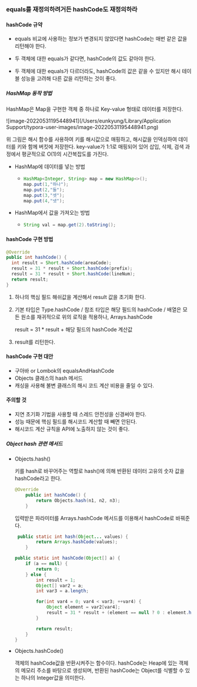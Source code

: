 ### equals를 재정의하려거든 hashCode도 재정의하라

#### hashCode 규약

- equals 비교에 사용하는 정보가 변경되지 않았다면 hashCode는 매번 같은 값을 리턴해야 한다.

- 두 객체에 대한 equals가 같다면, hashCode의 값도 같아야 한다.
- 두 객체에 대한 equals가 다르더라도, hashCode의 값은 같을 수 있지만 해시 테이블 성능을 고려해 다른 값을 리턴하는 것이 좋다.

##### HashMap 동작 방법

HashMap은 Map을 구현한 객체 중 하나로  Key-value 형태로 데이터를 저장한다.

![image-20220531195448941](/Users/eunkyung/Library/Application Support/typora-user-images/image-20220531195448941.png)

위 그림은 해시 함수를 사용하여 키를 해시값으로 매핑하고, 해시값을 인덱싱하여 데이터를 키와 함께 버킷에 저장한다. key-value가 1:1로 매핑되어 있어 삽입, 삭제, 검색 과정에서 평균적으로 O(1)의 시간복잡도를 가진다.

- HashMap에 데이터를 넣는 방법

  - ```java
    HashMap<Integer, String> map = new HashMap<>();
    map.put(1,"하나");
    map.put(2,"둘");
    map.put(3,"셋");
    map.put(4,"넷");
    ```

- HashMap에서 값을 가져오는 방법

  - ```java
    String val = map.get(2).toString();
    ```

#### hashCode 구현 방법

```java
@Override 
public int hashCode() {
  int result = Short.hashCode(areaCode);
  result = 31 * result + Short.hashCode(prefix);
  result = 31 * result + Short.hashCode(lineNum);
  return result;
}
```

1. 하나의 핵심 필드 해쉬값을 계산해서 result 값을 초기화 한다.

2. 기본 타입은 Type.hashCode / 참조 타입은 해당 필드의 hashCode / 배열은 모든 원소를 재귀적으로 위의 로직을 적용하나, Arrays.hashCode

   result = 31 * result + 해당 필드의 hashCode 계산값

3. result를 리턴한다.

#### hashCode 구현 대안

- 구아바 or Lombok의 equalsAndHashCode
- Objects 클래스의 hash 메서드
- 캐싱을 사용해 불변 클래스의 해시 코드 계산 비용을 줄일 수 있다.

#### 주의할 것

- 지연 초기화 기법을 사용할 때 스레드 안전성을 신경써야 한다.
- 성능 때문에 핵심 필드를 해시코드 계산할 때 빼면 안된다.
- 해시코드 계산 규칙을 API에 노출하지 않는 것이 좋다.

##### Object hash 관련 메서드

- Objects.hash()

  키를 hash로 바꾸어주는 역할로 hash()에 의해 반환된 데이터 고유의 숫자 값을 hashCode라고 한다.

  ```java
  @Override
      public int hashCode() {
          return Objects.hash(n1, n2, n3);
      }
  ```

  입력받은 파라미터를 Arrays.hashCode 메서드를 이용해서 hashCode로 바꿔준다.

  ```java
   public static int hash(Object... values) {
          return Arrays.hashCode(values);
      }
  ```

  ```java
  public static int hashCode(Object[] a) {
      if (a == null) {
          return 0;
      } else {
          int result = 1;
          Object[] var2 = a;
          int var3 = a.length;
  
          for(int var4 = 0; var4 < var3; ++var4) {
              Object element = var2[var4];
              result = 31 * result + (element == null ? 0 : element.hashCode());
          }
  
          return result;
      }
  }
  ```

- Objects.hashCode()

  객체의 hashCode값을 반환시켜주는 함수이다. hashCode는 Heap에 있는 객체의 메모리 주소를 바탕으로 생성되며, 반환된 hashCode는 Object를 식별할 수 있는 하나의 Integer값을 의미한다.